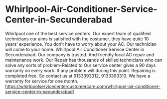 # Whirlpool-Air-Conditioner-Service-Center-in-Secunderabad
 Whirlpool one of the best service centers. Our expert team of qualified technicians our aims is satisfied with the costumer.  they have quite 10 years’ experience. You don’t have to worry about your AC. Our technician will come to your home. Whirlpool Air Conditioner Service Center in Secunderabad. Our company is trusted. And friendly local AC repair and maintenance work. Our Repair has thousands of skilled technicians who can solve any sorts of problem-Related to Our service center gives a 90 days warranty on every work. If any problem will during this point. Repairing is completed free.  So contact us at 9133393312, 9133393313.  We have a warranty for service for one month.  https://whirlpoolservicecentercustomercare.com/whirlpool-air-conditioner-service-center-in-secunderabad/
